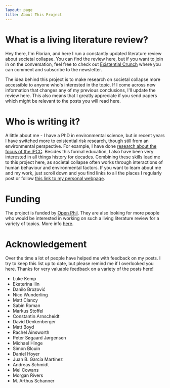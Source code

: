 ```yaml
---
layout: page
title: About This Project
---
```

# What is a living literature review?

Hey there, I'm Florian, and here I run a constantly updated literature review about societal collapse. You can find the review here, but if you want to join in on the conversation, feel free to check out [Existential Crunch](https://existentialcrunch.substack.com/) where you can comment and subscribe to the newsletter.

The idea behind this project is to make research on societal collapse more accessible to anyone who's interested in the topic. If I come across new information that changes any of my previous conclusions, I'll update the review here. This also means that I greatly appreciate if you send papers which might be relevant to the posts you will read here.

# Who is writing it?

A little about me - I have a PhD in environmental science, but in recent years I have switched more to existential risk research, though still from an environmental perspective. For example, I have done [research about the focus of the IPCC](https://agupubs.onlinelibrary.wiley.com/doi/full/10.1029/2022EF002876). Besides this formal education, I also have been very interested in all things history for decades. Combining these skills lead me to this project here, as societal collapse often works through interactions of human behaviour and environmental factors. If you want to learn about me and my work, just scroll down and you find links to all the places I regularly post or follow [this link to my personal webpage](https://florianjehn.github.io/). 

# Funding

The project is funded by [Open Phil](https://www.openphilanthropy.org/). They are also looking for more people who would be interested in working on such a living literature review for a variety of topics. More info [here](https://www.openphilanthropy.org/focus/innovation-policy/).

# Acknowledgement
Over the time a lot of people have helped me with feedback on my posts. I try to keep this list up to date, but please remind me if I overlooked you here. 
Thanks for very valuable feedback on a variety of the posts here!
* Luke Kemp
* Ekaterina Ilin
* Danilo Brozović
* Nico Wunderling
* Matt Clancy 
* Sabin Roman
* Markus Stoffel
* Constantin Arnscheidt
* David Denkenberger
* Matt Boyd
* Rachel Ainsworth
* Peter Søgaard Jørgensen
* Michael Hinge
* Simon Blouin
* Daniel Hoyer
* Juan B. García Martínez
* Andreas Schmidt
* Mel Cowans
* Morgan Rivers
* M. Arthus Schanner
